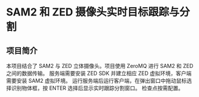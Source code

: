 # SAM2 和 ZED 摄像头实时目标跟踪与分割

## 项目简介

本项目结合了 SAM2 与 ZED 立体摄像头。项目使用 ZeroMQ 进行 SAM2 和 ZED 之间的数据传输。
服务端需要安装 ZED SDK 并建立相应 ZED 虚拟环境，客户端需要安装 SAM2 虚拟环境。
运行服务端后运行客户端，在弹出窗口中拖动鼠标选择识别物体框，按 ENTER 选择后显示实时跟踪分割窗口。
检查点按需配置。

